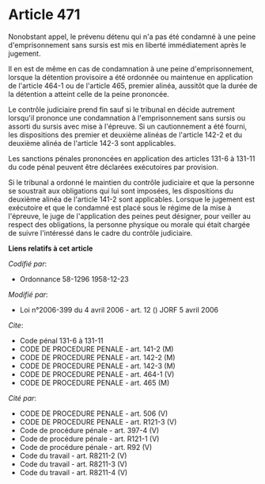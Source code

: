 # Article 471

Nonobstant appel, le prévenu détenu qui n'a pas été condamné à une peine d'emprisonnement sans sursis est mis en liberté
immédiatement après le jugement.

Il en est de même en cas de condamnation à une peine d'emprisonnement, lorsque la détention provisoire a été ordonnée ou
maintenue en application de l'article 464-1 ou de l'article 465, premier alinéa, aussitôt que la durée de la détention a
atteint celle de la peine prononcée.

Le contrôle judiciaire prend fin sauf si le tribunal en décide autrement lorsqu'il prononce une condamnation à
l'emprisonnement sans sursis ou assorti du sursis avec mise à l'épreuve. Si un cautionnement a été fourni, les dispositions
des premier et deuxième alinéas de l'article 142-2 et du deuxième alinéa de l'article 142-3 sont applicables.

Les sanctions pénales prononcées en application des articles 131-6 à 131-11 du code pénal peuvent être déclarées exécutoires
par provision.

Si le tribunal a ordonné le maintien du contrôle judiciaire et que la personne se soustrait aux obligations qui lui sont
imposées, les dispositions du deuxième alinéa de l'article 141-2 sont applicables. Lorsque le jugement est exécutoire et que
le condamné est placé sous le régime de la mise à l'épreuve, le juge de l'application des peines peut désigner, pour veiller
au respect des obligations, la personne physique ou morale qui était chargée de suivre l'intéressé dans le cadre du contrôle
judiciaire.

**Liens relatifs à cet article**

_Codifié par_:

  - Ordonnance 58-1296 1958-12-23

_Modifié par_:

  - Loi n°2006-399 du 4 avril 2006 - art. 12 () JORF 5 avril 2006

_Cite_:

  - Code pénal 131-6 à 131-11
  - CODE DE PROCEDURE PENALE - art. 141-2 (M)
  - CODE DE PROCEDURE PENALE - art. 142-2 (M)
  - CODE DE PROCEDURE PENALE - art. 142-3 (M)
  - CODE DE PROCEDURE PENALE - art. 464-1 (V)
  - CODE DE PROCEDURE PENALE - art. 465 (M)

_Cité par_:

  - CODE DE PROCEDURE PENALE - art. 506 (V)
  - CODE DE PROCEDURE PENALE - art. R121-3 (V)
  - Code de procédure pénale - art. 397-4 (V)
  - Code de procédure pénale - art. R121-1 (V)
  - Code de procédure pénale - art. R92 (V)
  - Code du travail - art. R8211-2 (V)
  - Code du travail - art. R8211-3 (V)
  - Code du travail - art. R8211-4 (V)

